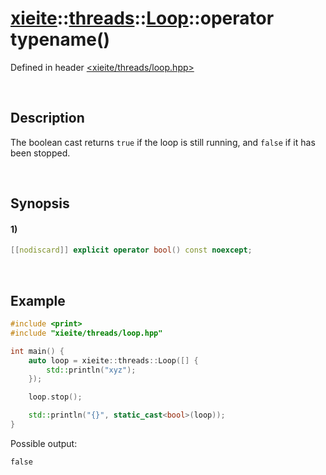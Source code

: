 # [xieite](../../../../../../xieite.md)\:\:[threads](../../../../../../threads.md)\:\:[Loop](../../../../loop.md)\:\:operator typename\(\)
Defined in header [<xieite/threads/loop.hpp>](../../../../../../../include/xieite/threads/loop.hpp)

&nbsp;

## Description
The boolean cast returns `true` if the loop is still running, and `false` if it has been stopped.

&nbsp;

## Synopsis
#### 1)
```cpp
[[nodiscard]] explicit operator bool() const noexcept;
```

&nbsp;

## Example
```cpp
#include <print>
#include "xieite/threads/loop.hpp"

int main() {
    auto loop = xieite::threads::Loop([] {
        std::println("xyz");
    });

    loop.stop();

    std::println("{}", static_cast<bool>(loop));
}
```
Possible output:
```
false
```
